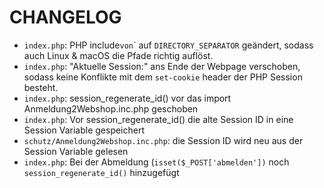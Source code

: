 # CHANGELOG

- `index.php`: PHP include` von `\` auf `DIRECTORY_SEPARATOR` geändert, sodass auch Linux & macOS die Pfade richtig auflöst.
- `index.php`: "Aktuelle Session:" ans Ende der Webpage verschoben, sodass keine Konflikte mit dem `set-cookie` header der PHP Session besteht.
- `index.php`: session_regenerate_id() vor das import Anmeldung2Webshop.inc.php geschoben
- `index.php`: Vor session_regenerate_id() die alte Session ID in eine Session Variable gespeichert
- `schutz/Anmeldung2Webshop.inc.php`: die Session ID wird neu aus der Session Variable gelesen
- `index.php`: Bei der Abmeldung (`isset($_POST['abmelden'])` noch `session_regenerate_id()` hinzugefügt 
